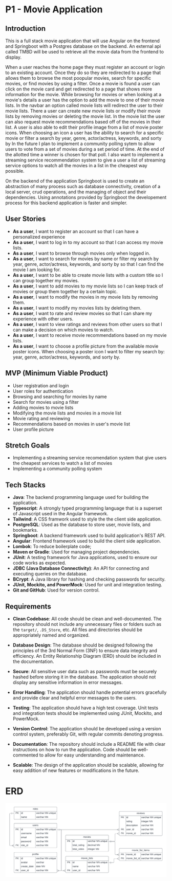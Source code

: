 # P1 - Movie Application

## Introduction

This is a full stack movie application that will use Angular on the frontend and Springboot with a Postgres database on the backend. An external api called TMBD will be used to retrieve all the movie data from the frontend to display. 

When a user reaches the home page they must register an account or login to an existing account. Once they do so they are redirected to a page that allows them to browse the most poopular movies, search for specific movies, or find movies by using a filter. Once a movie is found a user can click on the movie card and get redirected to a page that shows more information for the movie. While browsing for movies or when looking at a movie's details a user has the option to add the movie to one of their movie lists. In the navbar an option called movie lists will redirect the user to their movie lists. There a user can create new movie lists or modify their movie lists by removing movies or deleting the movie list. In the movie list the user can also request movie recommendations based off of the movies in their list. A user is also able to edit their profile image from a list of movie poster icons. When choosing an icon a user has the ability to search for a specific movie or filter a search by year, genre, actor/actress, keywords, and sorty by  In the future I plan to implement a community polling sytem to allow users to vote from a set of movies during a set period of time. At the end of the allotted time a winner is chosen for that poll. I also want to implement a streaming service recommendation system to give a user a list of streaming service options to watch all the movies in a list in the cheapest way possible. 

On the backend of the application Springboot is used to create an abstraction of many process such as database connectivity, creation of a local server, crud operations, and the managing of object and their dependencies. Using annotations provided by Springboot the developement process for this backend application is faster and simpler.

## User Stories

- **As a user**, I want to register an account so that I can have a personalized experience
- **As a user**, I want to log in to my account so that I can access my movie lists.
- **As a user**, I want to browse through movies only when logged in.
- **As a user**, I want to search for movies by name or filter my search by year, genre, actor/actress, keywords, and sorty by so that I can find the movie I am looking for.
- **As a user**, I want to be able to create movie lists with a custom title so I can group together my movies.
- **As a user**, I want to add movies to my movie lists so I can keep track of movies or group them together by a certain topic.
- **As a user**, I want to modify the movies in my movie lists by removing them.
- **As a user**, I want to modify my movies lists by deleting them.
- **As a user**, I want to rate and review movies so that I can share my experience with other users.
- **As a user**, I want to view ratings and reviews from other users so that I can make a decision on which movies to watch.
- **As a user**, I want to receive movie recommendations based on my movie lists.
- **As a user**, I want to choose a profile picture from the available movie poster icons. When choosing a poster icon I want to filter my search by: year, genre, actor/actress, keywords, and sorty by.  


## MVP (Minimum Viable Product)

- User registration and login
- User roles for authentication
- Browsing and searching for movies by name
- Search for movies using a filter
- Adding movies to movie lists
- Modifying the movie lists and movies in a movie list
- Movie rating and reviewing
- Recommendations based on movies in user's movie list
- User profile picture

## Stretch Goals

- Implementing a streaming service recomendation system that give users the cheapest services to watch a list of movies
- Implementing a community polling system

## Tech Stacks

- **Java**: The backend programming language used for building the application.
- **Typescript**: A strongly typed programming language that is a superset of Javascript used in the Angular framework.
- **Tailwind**: A CSS framwork used to style the the client side application.
- **PostgreSQL**: Used as the database to store user, movie lists, and bookmarks.
- **Springboot**: A backend framework used to build application's REST API.
- **Angular**: Frontend framework used to build the client side application.
- **Lombok**: To reduce boilerplate code;
- **Maven or Gradle**: Used for managing project dependencies.
- **JUnit**: A testing framework for Java applications, used to ensure our code works as expected.
- **JDBC (Java Database Connectivity)**: An API for connecting and executing queries on the database.
- **BCrypt**: A Java library for hashing and checking passwords for security.
- **JUnit, Mockito, and PowerMock**: Used for unit and integration testing.
- **Git and GitHub**: Used for version control.

## Requirements

- **Clean Codebase**: All code should be clean and well-documented. The repository should not include any unnecessary files or folders such as the `target/`, `.DS_Store`, etc. All files and directories should be appropriately named and organized.

- **Database Design**: The database should be designed following the principles of the 3rd Normal Form (3NF) to ensure data integrity and efficiency. An Entity Relationship Diagram (ERD) should be included in the documentation.

- **Secure**: All sensitive user data such as passwords must be securely hashed before storing it in the database. The application should not display any sensitive information in error messages.

- **Error Handling**: The application should handle potential errors gracefully and provide clear and helpful error messages to the users.

- **Testing**: The application should have a high test coverage. Unit tests and integration tests should be implemented using JUnit, Mockito, and PowerMock.

- **Version Control**: The application should be developed using a version control system, preferably Git, with regular commits denoting progress.

- **Documentation**: The repository should include a README file with clear instructions on how to run the application. Code should be well-commented to allow for easy understanding and maintenance.

- **Scalable**: The design of the application should be scalable, allowing for easy addition of new features or modifications in the future.


# ERD

![entity relationship diagram](src/main/resources/db/p1-erd.png?raw=true)